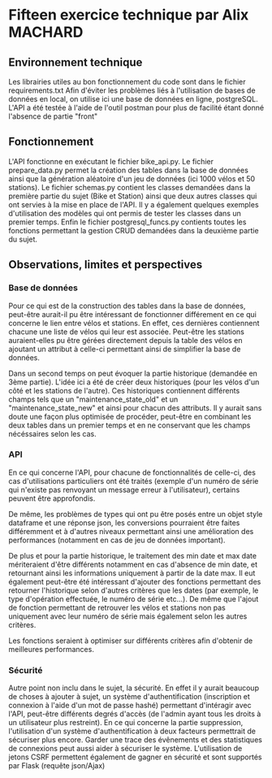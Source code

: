 # Fifteen exercice technique par Alix MACHARD

## Environnement technique

Les librairies utiles au bon fonctionnement du code sont dans le fichier requirements.txt
Afin d'éviter les problèmes liés à l'utilisation de bases de données en local, on utilise ici une base de données
en ligne, postgreSQL.
L'API a été testée à l'aide de l'outil postman pour plus de facilité étant donné l'absence de partie "front"

## Fonctionnement

L'API fonctionne en exécutant le fichier bike_api.py. 
Le fichier prepare_data.py permet la création des tables dans la base de données ainsi que la génération
aléatoire d'un jeu de données (ici 1000 vélos et 50 stations).
Le fichier schemas.py contient les classes demandées dans la première partie du sujet (Bike et Station) ainsi
que deux autres classes qui ont servies à la mise en place de l'API. Il y a également quelques exemples d'utilisation
des modèles qui ont permis de tester les classes dans un premier temps.
Enfin le fichier postgresql_funcs.py contients toutes les fonctions permettant la gestion CRUD demandées dans la deuxième partie du sujet.

## Observations, limites et perspectives

### Base de données

Pour ce qui est de la construction des tables dans la base de données, peut-être aurait-il pu être intéressant de fonctionner différement en ce qui concerne le lien entre vélos et stations. En effet, ces dernières contiennent chacune une liste de vélos qui leur est associée. Peut-être les stations auraient-elles pu être gérées directement depuis la table des vélos en ajoutant un attribut à celle-ci permettant ainsi de simplifier la base de données.

Dans un second temps on peut évoquer la partie historique (demandée en 3ème partie). L'idée ici a été de créer deux historiques (pour les vélos d'un côté et les stations de l'autre). Ces historiques contiennent différents champs tels que un "maintenance_state_old" et un "maintenance_state_new" et ainsi pour chacun des attributs. Il y aurait sans doute une façon plus optimisée de procéder, peut-être en combinant les deux tables dans un premier temps et en ne conservant que les champs nécéssaires selon les cas.

### API

En ce qui concerne l'API, pour chacune de fonctionnalités de celle-ci, des cas d'utilisations particuliers ont été traités (exemple d'un numéro de série qui n'existe pas renvoyant un message erreur à l'utilisateur), certains peuvent être approfondis. 

De même, les problèmes de types qui ont pu être posés entre un objet style dataframe et une réponse json, les conversions pourraient être faites différemment et à d'autres niveaux permettant ainsi une amélioration des performances (notamment en cas de jeu de données important).

De plus et pour la partie historique, le traitement des min date et max date mériteraient d'être différents notamment en cas d'absence de min date, et retournant ainsi les informations uniquement à partir de la date max.
Il eut également peut-être été intéressant d'ajouter des fonctions permettant des retourner l'historique selon d'autres critères que les dates (par exemple, le type d'opération effectuée, le numéro de série etc...). De même que l'ajout de fonction permettant de retrouver les vélos et stations non pas uniquement avec leur numéro de série mais également selon les autres critères.

Les fonctions seraient à optimiser sur différents critères afin d'obtenir de meilleures performances.

### Sécurité

Autre point non inclu dans le sujet, la sécurité. En effet il y aurait beaucoup de choses à ajouter à sujet, un système d'authentification (inscription et connexion à l'aide d'un mot de passe hashé) permettant d'intéragir avec l'API, peut-être différents degrés d'accès (de l'admin ayant tous les droits à un utilisateur plus restreint). En ce qui concerne la partie suppression, l'utilisation d'un système d'authentification à deux facteurs permettrait de sécuriser plus encore.
Garder une trace des évênements et des statistiques de connexions peut aussi aider à sécuriser le système.
L'utilisation de jetons CSRF permettent également de gagner en sécurité et sont supportés par Flask (requête json/Ajax)